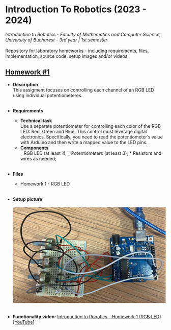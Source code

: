 # **Introduction To Robotics (2023 - 2024)**

_Introduction to Robotics - Faculty of Mathematics and Computer Science, University of Bucharest - 3rd year | 1st semester_ </br> </br>
Repository for laboratory homeworks - including requirements, files, implementation, source code, setup images and/or videos.

## [Homework #1](#hw1) <a name="hw1"></a>

- **Description** </br>
  This assigment focuses on controlling each channel of an RGB LED using individual potentiometeres.
  </br></br>

* **Requirements** </br>

  - **Technical task** </br>
    Use a separate potentiometer for controlling each color of the RGB LED: Red, Green and Blue. This control must leverage digital electronics. Specifically, you need to read the potentiometer’s value with Arduino and then write a mapped value to the LED pins.
  - **Components** </br>
    _ RGB LED (at least 1);
    _ Potentiometers (at least 3); \* Resistors and wires as needed;
    </br></br>

* **Files**

  - Homework 1 - RGB LED
    </br></br>

* **Setup picture**</br></br>
  <img src="./Homework 1 - RGB LED/rgbSetup.jpg" width="500" height="300">
  </br></br>

* **Functionality video:**
  <a href="https://youtu.be/50T870-A4no" target="_blank">Introduction to Robotics - Homework 1 (RGB LED) [YouTube]</a>

